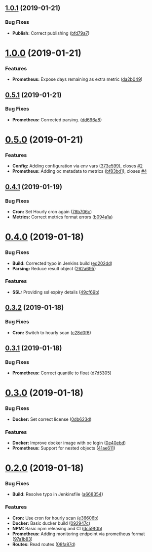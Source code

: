 <a name="1.0.1"></a>
## [1.0.1](https://github.com/toolisticon/oc-routes-prometheus-exporter/compare/v1.0.0...v1.0.1) (2019-01-21)


### Bug Fixes

* **Publish:** Correct publishing ([bfd79a7](https://github.com/toolisticon/oc-routes-prometheus-exporter/commit/bfd79a7))



<a name="1.0.0"></a>
# [1.0.0](https://github.com/toolisticon/oc-routes-prometheus-exporter/compare/v0.5.1...v1.0.0) (2019-01-21)


### Features

* **Prometheus:** Expose days remaining as extra metric ([da2b049](https://github.com/toolisticon/oc-routes-prometheus-exporter/commit/da2b049))



<a name="0.5.1"></a>
## [0.5.1](https://github.com/toolisticon/oc-routes-prometheus-exporter/compare/v0.5.0...v0.5.1) (2019-01-21)


### Bug Fixes

* **Prometheus:** Corrected parsing. ([dd696a8](https://github.com/toolisticon/oc-routes-prometheus-exporter/commit/dd696a8))



<a name="0.5.0"></a>
# [0.5.0](https://github.com/toolisticon/oc-routes-prometheus-exporter/compare/v0.4.1...v0.5.0) (2019-01-21)


### Features

* **Config:** Adding configuration via env vars ([373e599](https://github.com/toolisticon/oc-routes-prometheus-exporter/commit/373e599)), closes [#2](https://github.com/toolisticon/oc-routes-prometheus-exporter/issues/2)
* **Prometheus:** Adding oc metadata to metrics ([bf83bd1](https://github.com/toolisticon/oc-routes-prometheus-exporter/commit/bf83bd1)), closes [#4](https://github.com/toolisticon/oc-routes-prometheus-exporter/issues/4)



<a name="0.4.1"></a>
## [0.4.1](https://github.com/toolisticon/oc-routes-prometheus-exporter/compare/v0.4.0...v0.4.1) (2019-01-19)


### Bug Fixes

* **Cron:** Set Hourly cron again ([78b706c](https://github.com/toolisticon/oc-routes-prometheus-exporter/commit/78b706c))
* **Metrics:** Correct metrics format errors ([b094a1a](https://github.com/toolisticon/oc-routes-prometheus-exporter/commit/b094a1a))



<a name="0.4.0"></a>
# [0.4.0](https://github.com/toolisticon/oc-routes-prometheus-exporter/compare/v0.3.2...v0.4.0) (2019-01-18)


### Bug Fixes

* **Build:** Corrected typo in Jenkins build ([ed202dd](https://github.com/toolisticon/oc-routes-prometheus-exporter/commit/ed202dd))
* **Parsing:** Reduce result object ([262a695](https://github.com/toolisticon/oc-routes-prometheus-exporter/commit/262a695))


### Features

* **SSL:** Providing ssl expiry details ([49cf69b](https://github.com/toolisticon/oc-routes-prometheus-exporter/commit/49cf69b))



<a name="0.3.2"></a>
## [0.3.2](https://github.com/toolisticon/oc-routes-prometheus-exporter/compare/v0.3.1...v0.3.2) (2019-01-18)


### Bug Fixes

* **Cron:** Switch to hourly scan ([c28d0f6](https://github.com/toolisticon/oc-routes-prometheus-exporter/commit/c28d0f6))



<a name="0.3.1"></a>
## [0.3.1](https://github.com/toolisticon/oc-routes-prometheus-exporter/compare/v0.3.0...v0.3.1) (2019-01-18)


### Bug Fixes

* **Prometheus:** Correct quantile to float ([d7d5305](https://github.com/toolisticon/oc-routes-prometheus-exporter/commit/d7d5305))



<a name="0.3.0"></a>
# [0.3.0](https://github.com/toolisticon/oc-routes-prometheus-exporter/compare/v0.2.0...v0.3.0) (2019-01-18)


### Bug Fixes

* **Docker:** Set correct license ([0db623d](https://github.com/toolisticon/oc-routes-prometheus-exporter/commit/0db623d))


### Features

* **Docker:** Improve docker image with oc login ([0e40ebd](https://github.com/toolisticon/oc-routes-prometheus-exporter/commit/0e40ebd))
* **Prometheus:** Support for nested objects ([41ae611](https://github.com/toolisticon/oc-routes-prometheus-exporter/commit/41ae611))



<a name="0.2.0"></a>
# [0.2.0](https://github.com/toolisticon/oc-routes-prometheus-exporter/compare/08fa87d...v0.2.0) (2019-01-18)


### Bug Fixes

* **Build:** Resolve typo in Jenkinsfile ([a668354](https://github.com/toolisticon/oc-routes-prometheus-exporter/commit/a668354))


### Features

* **Cron:** Use cron for hourly scan ([e36606b](https://github.com/toolisticon/oc-routes-prometheus-exporter/commit/e36606b))
* **Docker:** Basic ducker build ([092947c](https://github.com/toolisticon/oc-routes-prometheus-exporter/commit/092947c))
* **NPM:** Basic npm releasing and CI ([dc59f0b](https://github.com/toolisticon/oc-routes-prometheus-exporter/commit/dc59f0b))
* **Prometheus:** Adding monitoring endpoint via prometheus format ([97a1b83](https://github.com/toolisticon/oc-routes-prometheus-exporter/commit/97a1b83))
* **Routes:** Read routes ([08fa87d](https://github.com/toolisticon/oc-routes-prometheus-exporter/commit/08fa87d))



